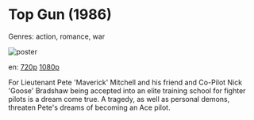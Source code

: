 # Top Gun (1986)

Genres: action, romance, war

![poster](http://image.tmdb.org/t/p/w500/orGXnBKfT41LxZhitLkXhqUfJJW.jpg)

en:
  [720p](magnet:?xt=urn:btih:1E450B7823C44962D60932EDADF18E07D2B0A663&tr=udp://glotorrents.pw:6969/announce&tr=udp://tracker.opentrackr.org:1337/announce&tr=udp://torrent.gresille.org:80/announce&tr=udp://tracker.openbittorrent.com:80&tr=udp://tracker.coppersurfer.tk:6969&tr=udp://tracker.leechers-paradise.org:6969&tr=udp://p4p.arenabg.ch:1337&tr=udp://tracker.internetwarriors.net:1337)
  [1080p](magnet:?xt=urn:btih:FFFD5C4A4A8E232DF41197FD0BCE50AE474EF14E&tr=udp://glotorrents.pw:6969/announce&tr=udp://tracker.opentrackr.org:1337/announce&tr=udp://torrent.gresille.org:80/announce&tr=udp://tracker.openbittorrent.com:80&tr=udp://tracker.coppersurfer.tk:6969&tr=udp://tracker.leechers-paradise.org:6969&tr=udp://p4p.arenabg.ch:1337&tr=udp://tracker.internetwarriors.net:1337)
  


For Lieutenant Pete 'Maverick' Mitchell and his friend and Co-Pilot Nick 'Goose' Bradshaw being accepted into an elite training school for fighter pilots is a dream come true.  A tragedy, as well as personal demons, threaten Pete's dreams of becoming an Ace pilot.